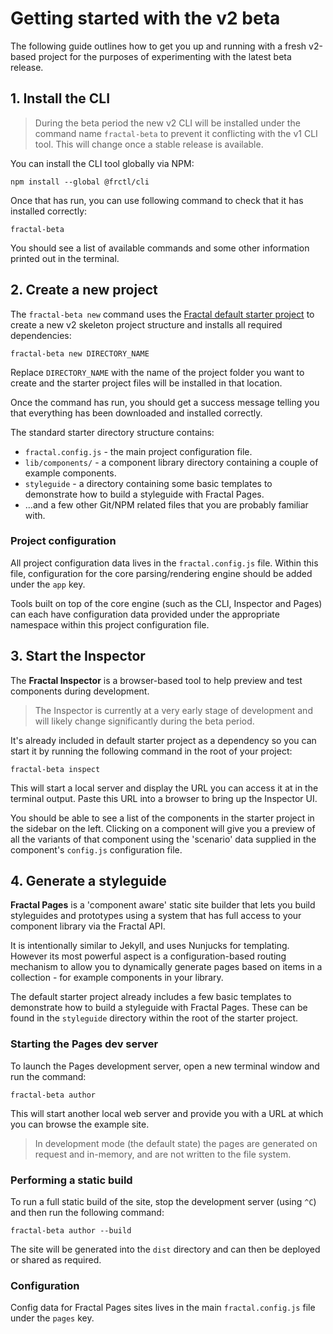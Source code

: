 # Getting started with the v2 beta

The following guide outlines how to get you up and running with a fresh v2-based project for the purposes of experimenting with the latest beta release.

## 1. Install the CLI

> During the beta period the new v2 CLI will be installed under the command name `fractal-beta` to prevent it conflicting with the v1 CLI tool. This will change once a stable release is available.

You can install the CLI tool globally via NPM:

```
npm install --global @frctl/cli
```

Once that has run, you can use following command to check that it has installed correctly:

```
fractal-beta
```

You should see a list of available commands and some other information printed out in the terminal.

## 2. Create a new project

The `fractal-beta new` command uses the [Fractal default starter project](https://github.com/frctl/fractal-starter-default) to  create a new v2 skeleton project structure and installs all required dependencies:

```
fractal-beta new DIRECTORY_NAME
```

Replace `DIRECTORY_NAME` with the name of the project folder you want to create and the starter project files will be installed in that location.

Once the command has run, you should get a success message telling you that everything has been downloaded and installed correctly.

The standard starter directory structure contains:

- `fractal.config.js` - the main project configuration file.
- `lib/components/` - a component library directory containing a couple of example components.
- `styleguide` - a directory containing some basic templates to demonstrate how to build a styleguide with Fractal Pages.
- ...and a few other Git/NPM related files that you are probably familiar with.

### Project configuration

All project configuration data lives in the `fractal.config.js` file. Within this file, configuration for the core parsing/rendering engine should be added under the `app` key.

Tools built on top of the core engine (such as the CLI, Inspector and Pages) can each have configuration data provided under the appropriate namespace within this project configuration file.

## 3. Start the Inspector

The **Fractal Inspector** is a browser-based tool to help preview and test components during development.

> The Inspector is currently at a very early stage of development and will likely change significantly during the beta period.

It's already included in default starter project as a dependency so you can start it by running the following command in the root of your project:

```
fractal-beta inspect
```
This will start a local server and display the URL you can access it at in the terminal output. Paste this URL into a browser to bring up the Inspector UI.

You should be able to see a list of the components in the starter project in the sidebar on the left. Clicking on a component will give you a preview of all the variants of that component using the 'scenario' data supplied in the component's `config.js` configuration file.

## 4. Generate a styleguide

**Fractal Pages** is a 'component aware' static site builder that lets you build styleguides and prototypes using a system that has full access to your component library via the Fractal API.

It is intentionally similar to Jekyll, and uses Nunjucks for templating. However its most powerful aspect is a configuration-based routing mechanism to allow you to dynamically generate pages based on items in a collection - for example components in your library.

The default starter project already includes a few basic templates to demonstrate how to build a styleguide with Fractal Pages. These can be found in the `styleguide` directory within the root of the starter project.

### Starting the Pages dev server

To launch the Pages development server, open a new terminal window and run the command:

```
fractal-beta author
```

This will start another local web server and provide you with a URL at which you can browse the example site.

> In development mode (the default state) the pages are generated on request and in-memory, and are not written to the file system.

### Performing a static build

To run a full static build of the site, stop the development server (using `^C`) and then run the following command:

```
fractal-beta author --build
```

The site will be generated into the `dist` directory and can then be deployed or shared as required.

### Configuration

Config data for Fractal Pages sites lives in the main `fractal.config.js` file under the `pages` key.
